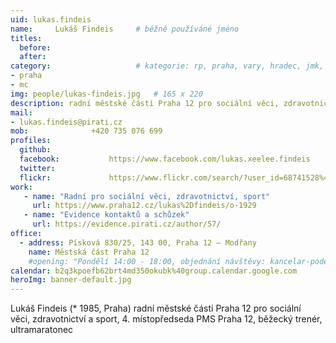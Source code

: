 ```yaml
---
uid: lukas.findeis
name:     Lukáš Findeis  	# běžně používáné jméno
titles:
  before: 
  after:
category:                 	# kategorie: rp, praha, vary, hradec, jmk, senat
- praha
- mc
img: people/lukas-findeis.jpg   # 165 x 220
description: radní městské části Praha 12 pro sociální věci, zdravotnictví a sport, 4. místopředseda PMS Praha 12, běžecký trenér, ultramaratonec
mail:
- lukas.findeis@pirati.cz
mob:			  +420 735 076 699
profiles:
  github:                 
  facebook: 		  https://www.facebook.com/lukas.xeelee.findeis
  twitter: 		  
  flickr:     		  https://www.flickr.com/search/?user_id=68741528%40N03&view_all=1&text=luk%C3%A1%C5%A1%20findeis
work:
   - name: "Radní pro sociální věci, zdravotnictví, sport"
     url: https://www.praha12.cz/lukas%2Dfindeis/o-1929
   - name: "Evidence kontaktů a schůzek"
     url: https://evidence.pirati.cz/author/57/
office:
  - address: Písková 830/25, 143 00, Praha 12 – Modřany
    name: Městská část Praha 12
    #opening: "Pondělí 14:00 - 18:00, objednání návštěvy: kancelar-podebrady@pirati.cz nebo 778 111 462. Dne 18. 6. je z pracovních důvodů kancelář mimo provoz."
calendar: b2q3kpoefb62brt4md350okubk%40group.calendar.google.com
heroImg: banner-default.jpg  
---
```


Lukáš Findeis (* 1985, Praha) radní městské části Praha 12 pro sociální věci, zdravotnictví a sport, 4. místopředseda PMS Praha 12, běžecký trenér, ultramaratonec
